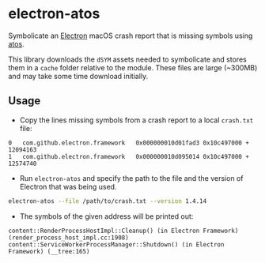# electron-atos

Symbolicate an [Electron](http://electron.atom.io) macOS crash report that is
missing symbols using [atos](https://developer.apple.com/legacy/library/documentation/Darwin/Reference/ManPages/man1/atos.1.html).

This library downloads the `dSYM` assets needed to symbolicate and stores them
in a `cache` folder relative to the module. These files are large (~300MB) and
may take some time download initially.

## Usage

- Copy the lines missing symbols from a crash report to a local `crash.txt` file:

```
0   com.github.electron.framework 	0x000000010d01fad3 0x10c497000 + 12094163
1   com.github.electron.framework 	0x000000010d095014 0x10c497000 + 12574740
```

- Run `electron-atos` and specify the path to the file and the version of
  Electron that was being used.

```sh
electron-atos --file /path/to/crash.txt --version 1.4.14
```

- The symbols of the given address will be printed out:

```
content::RenderProcessHostImpl::Cleanup() (in Electron Framework) (render_process_host_impl.cc:1908)
content::ServiceWorkerProcessManager::Shutdown() (in Electron Framework) (__tree:165)
```

